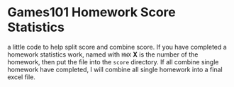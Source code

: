 # Games101 Homework Score Statistics

a little code to help split score and combine score. If you have completed a homework statistics work, named with `HWX` **X** is the number of the homework, then put the file into the `score` directory. If all combine single homework have completed, I will combine all single homework into a final excel file. 

